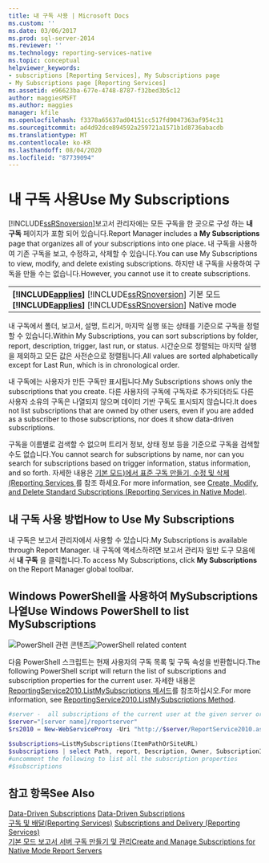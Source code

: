 ```yaml
---
title: 내 구독 사용 | Microsoft Docs
ms.custom: ''
ms.date: 03/06/2017
ms.prod: sql-server-2014
ms.reviewer: ''
ms.technology: reporting-services-native
ms.topic: conceptual
helpviewer_keywords:
- subscriptions [Reporting Services], My Subscriptions page
- My Subscriptions page [Reporting Services]
ms.assetid: e96623ba-677e-4748-8787-f32bed3b5c12
author: maggiesMSFT
ms.author: maggies
manager: kfile
ms.openlocfilehash: f3378a65637ad04151cc517fd9047363af954c31
ms.sourcegitcommit: ad4d92dce894592a259721a1571b1d8736abacdb
ms.translationtype: MT
ms.contentlocale: ko-KR
ms.lasthandoff: 08/04/2020
ms.locfileid: "87739094"
---
```

# <a name="use-my-subscriptions"></a><span data-ttu-id="8f62e-102">내 구독 사용</span><span class="sxs-lookup"><span data-stu-id="8f62e-102">Use My Subscriptions</span></span>
  [!INCLUDE[ssRSnoversion](../../../includes/ssrsnoversion-md.md)]<span data-ttu-id="8f62e-103">보고서 관리자에는 모든 구독을 한 곳으로 구성 하는 **내 구독** 페이지가 포함 되어 있습니다.</span><span class="sxs-lookup"><span data-stu-id="8f62e-103">Report Manager includes a **My Subscriptions** page that organizes all of your subscriptions into one place.</span></span> <span data-ttu-id="8f62e-104">내 구독을 사용하여 기존 구독을 보고, 수정하고, 삭제할 수 있습니다.</span><span class="sxs-lookup"><span data-stu-id="8f62e-104">You can use My Subscriptions to view, modify, and delete existing subscriptions.</span></span> <span data-ttu-id="8f62e-105">하지만 내 구독을 사용하여 구독을 만들 수는 없습니다.</span><span class="sxs-lookup"><span data-stu-id="8f62e-105">However, you cannot use it to create subscriptions.</span></span>  
  
||  
|-|  
|<span data-ttu-id="8f62e-106">**[!INCLUDE[applies](../../includes/applies-md.md)]** [!INCLUDE[ssRSnoversion](../../../includes/ssrsnoversion-md.md)] 기본 모드</span><span class="sxs-lookup"><span data-stu-id="8f62e-106">**[!INCLUDE[applies](../../includes/applies-md.md)]**  [!INCLUDE[ssRSnoversion](../../../includes/ssrsnoversion-md.md)] Native mode</span></span>|  
  
 <span data-ttu-id="8f62e-107">내 구독에서 폴더, 보고서, 설명, 트리거, 마지막 실행 또는 상태를 기준으로 구독을 정렬할 수 있습니다.</span><span class="sxs-lookup"><span data-stu-id="8f62e-107">Within My Subscriptions, you can sort subscriptions by folder, report, description, trigger, last run, or status.</span></span> <span data-ttu-id="8f62e-108">시간순으로 정렬되는 마지막 실행을 제외하고 모든 값은 사전순으로 정렬됩니다.</span><span class="sxs-lookup"><span data-stu-id="8f62e-108">All values are sorted alphabetically except for Last Run, which is in chronological order.</span></span>  
  
 <span data-ttu-id="8f62e-109">내 구독에는 사용자가 만든 구독만 표시됩니다.</span><span class="sxs-lookup"><span data-stu-id="8f62e-109">My Subscriptions shows only the subscriptions that you create.</span></span> <span data-ttu-id="8f62e-110">다른 사용자의 구독에 구독자로 추가되더라도 다른 사용자 소유의 구독은 나열되지 않으며 데이터 기반 구독도 표시되지 않습니다.</span><span class="sxs-lookup"><span data-stu-id="8f62e-110">It does not list subscriptions that are owned by other users, even if you are added as a subscriber to those subscriptions, nor does it show data-driven subscriptions.</span></span>  
  
 <span data-ttu-id="8f62e-111">구독을 이름별로 검색할 수 없으며 트리거 정보, 상태 정보 등을 기준으로 구독을 검색할 수도 없습니다.</span><span class="sxs-lookup"><span data-stu-id="8f62e-111">You cannot search for subscriptions by name, nor can you search for subscriptions based on trigger information, status information, and so forth.</span></span> <span data-ttu-id="8f62e-112">자세한 내용은 [기본 모드&#41;에서 표준 구독 만들기, 수정 및 삭제 &#40;Reporting Services ](create-and-manage-subscriptions-for-native-mode-report-servers.md)를 참조 하세요.</span><span class="sxs-lookup"><span data-stu-id="8f62e-112">For more information, see [Create, Modify, and Delete Standard Subscriptions &#40;Reporting Services in Native Mode&#41;](create-and-manage-subscriptions-for-native-mode-report-servers.md).</span></span>  
  
## <a name="how-to-use-my-subscriptions"></a><span data-ttu-id="8f62e-113">내 구독 사용 방법</span><span class="sxs-lookup"><span data-stu-id="8f62e-113">How to Use My Subscriptions</span></span>  
 <span data-ttu-id="8f62e-114">내 구독은 보고서 관리자에서 사용할 수 있습니다.</span><span class="sxs-lookup"><span data-stu-id="8f62e-114">My Subscriptions is available through Report Manager.</span></span> <span data-ttu-id="8f62e-115">내 구독에 액세스하려면 보고서 관리자 일반 도구 모음에서 **내 구독** 을 클릭합니다.</span><span class="sxs-lookup"><span data-stu-id="8f62e-115">To access My Subscriptions, click **My Subscriptions** on the Report Manager global toolbar.</span></span>  
  
## <a name="use-windows-powershell-to-list-mysubscriptions"></a><span data-ttu-id="8f62e-116">Windows PowerShell을 사용하여 MySubscriptions 나열</span><span class="sxs-lookup"><span data-stu-id="8f62e-116">Use Windows PowerShell to list MySubscriptions</span></span>  
 <span data-ttu-id="8f62e-117">![PowerShell 관련 콘텐츠](../media/rs-powershellicon.jpg "PowerShell 관련 콘텐츠")</span><span class="sxs-lookup"><span data-stu-id="8f62e-117">![PowerShell related content](../media/rs-powershellicon.jpg "PowerShell related content")</span></span>  
  
 <span data-ttu-id="8f62e-118">다음 PowerShell 스크립트는 현재 사용자의 구독 목록 및 구독 속성을 반환합니다.</span><span class="sxs-lookup"><span data-stu-id="8f62e-118">The following PowerShell script will return the list of subscriptions and subscription properties for the current user.</span></span> <span data-ttu-id="8f62e-119">자세한 내용은 [ReportingService2010.ListMySubscriptions 메서드](https://technet.microsoft.com/library/reportservice2010.reportingservice2010.listmysubscriptions.aspx)를 참조하십시오.</span><span class="sxs-lookup"><span data-stu-id="8f62e-119">For more information, see [ReportingService2010.ListMySubscriptions Method](https://technet.microsoft.com/library/reportservice2010.reportingservice2010.listmysubscriptions.aspx).</span></span>  
  
```powershell
#server -  all subscriptions of the current user at the given server or site  
$server="[server name]/reportserver"  
$rs2010 = New-WebServiceProxy -Uri "http://$server/ReportService2010.asmx" -Namespace SSRS.ReportingService2010 -UseDefaultCredential ;  
  
$subscriptions=ListMySubscriptions(ItemPathOrSiteURL)  
$subscriptions | select Path, report, Description, Owner, SubscriptionID, lastexecuted,Status  
#uncomment the following to list all the subscription properties  
#$subscriptions
```  
  
## <a name="see-also"></a><span data-ttu-id="8f62e-120">참고 항목</span><span class="sxs-lookup"><span data-stu-id="8f62e-120">See Also</span></span>  
 <span data-ttu-id="8f62e-121">[Data-Driven Subscriptions](data-driven-subscriptions.md) </span><span class="sxs-lookup"><span data-stu-id="8f62e-121">[Data-Driven Subscriptions](data-driven-subscriptions.md) </span></span>  
 <span data-ttu-id="8f62e-122">[구독 및 배달&#40;Reporting Services&#41;](subscriptions-and-delivery-reporting-services.md) </span><span class="sxs-lookup"><span data-stu-id="8f62e-122">[Subscriptions and Delivery &#40;Reporting Services&#41;](subscriptions-and-delivery-reporting-services.md) </span></span>  
 [<span data-ttu-id="8f62e-123">기본 모드 보고서 서버 구독 만들기 및 관리</span><span class="sxs-lookup"><span data-stu-id="8f62e-123">Create and Manage Subscriptions for Native Mode Report Servers</span></span>](../create-manage-subscriptions-native-mode-report-servers.md)  
